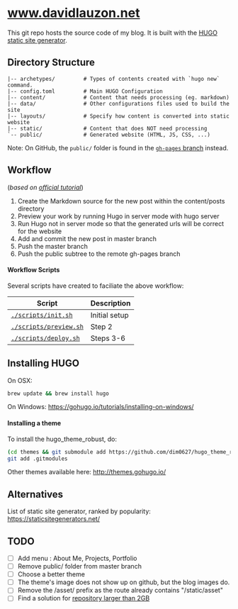# www.davidlauzon.net
This git repo hosts the source code of my blog. It is built with the [HUGO static site generator](http://gohugo.io/).


## Directory Structure
```
|-- archetypes/         # Types of contents created with `hugo new` command.
|-- config.toml         # Main HUGO Configuration
|-- content/            # Content that needs processing (eg. markdown)
|-- data/               # Other configurations files used to build the site
|-- layouts/            # Specify how content is converted into static website
|-- static/             # Content that does NOT need processing
`-- public/             # Generated website (HTML, JS, CSS, ...)
```
Note: On GitHub, the `public/` folder is found in the [`gh-pages` branch](/tree/gh-pages) instead.


## Workflow
(_based on [official tutorial](https://gohugo.io/tutorials/github-pages-blog/)_)
1. Create the Markdown source for the new post within the content/posts directory
2. Preview your work by running Hugo in server mode with hugo server
3. Run Hugo not in server mode so that the generated urls will be correct for the website
4. Add and commit the new post in master branch
5. Push the master branch
6. Push the public subtree to the remote gh-pages branch

#### Workflow Scripts
Several scripts have created to faciliate the above workflow:

| Script | Description |
| ------ | ----------- |
| [`./scripts/init.sh`](scripts/init.sh) | Initial setup |
| [`./scripts/preview.sh`](scripts/preview.sh) | Step 2 |
| [`./scripts/deploy.sh`](scripts/deploy.sh) | Steps 3-6 |


## Installing HUGO
On OSX:
```bash
brew update && brew install hugo
```
On Windows:
https://gohugo.io/tutorials/installing-on-windows/

#### Installing a theme
To install the hugo_theme_robust, do:
```bash
(cd themes && git submodule add https://github.com/dim0627/hugo_theme_robust.git)
git add .gitmodules
```
Other themes available here: http://themes.gohugo.io/

## Alternatives
List of static site generator, ranked by popularity: https://staticsitegenerators.net/


## TODO
- [ ] Add menu : About Me, Projects, Portfolio
- [ ] Remove public/ folder from master branch
- [ ] Choose a better theme
- [ ] The theme's image does not show up on github, but the blog images do.
- [ ] Remove the /asset/ prefix as the route already contains "/static/asset"
- [ ] Find a solution for [repository larger than 2GB](https://blog.bitbucket.org/2014/05/30/repository-size-limits/)
